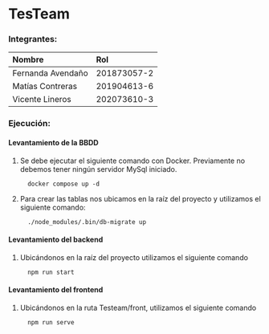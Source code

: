 # TesTeam

### Integrantes:
|Nombre|Rol|
|:--|:--|
|Fernanda Avendaño| 201873057-2 |
|Matías Contreras|201904613-6|
|Vicente Lineros|202073610-3|
### Ejecución:

#### Levantamiento de la BBDD

1. Se debe ejecutar el siguiente comando con Docker. Previamente no debemos tener ningún servidor MySql iniciado.

         docker compose up -d

2. Para crear las tablas nos ubicamos en la raíz del proyecto y utilizamos el siguiente comando:

         ./node_modules/.bin/db-migrate up

#### Levantamiento del backend

1. Ubicándonos en la raíz del proyecto utilizamos el siguiente comando
   
         npm run start

#### Levantamiento del frontend

1. Ubicándonos en la ruta Testeam/front, utilizamos el siguiente comando
    
         npm run serve

